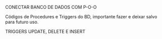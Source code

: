 CONECTAR BANCO DE DADOS COM P-O-O

Códigos de Procedures e Triggers do BD, importante fazer e deixar salvo para futuro uso.

TRIGGERS UPDATE, DELETE E INSERT
